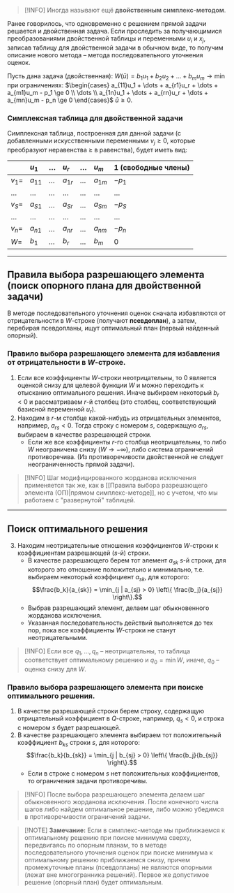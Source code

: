 
> [!INFO] Иногда называют ещё **двойственным симплекс-методом**.

Ранее говорилось, что одновременно с решением прямой задачи решается и двойственная задача. Если проследить за получающимися преобразованиями двойственной таблицы и переменными $u_i$ и $x_j$, записав таблицу для двойственной задачи в обычном виде, то получим описание нового метода – метода последовательного уточнения оценок.

Пусть дана задача (двойственная):
$W(\bar{u}) = b_1 u_1 + b_2 u_2 + \dots + b_m u_m \rightarrow \min$
при ограничениях:
$\begin{cases} a_{11}u_1 + \dots + a_{r1}u_r + \dots + a_{m1}u_m - p_1 \ge 0 \\ \dots \\ a_{1n}u_1 + \dots + a_{rn}u_r + \dots + a_{mn}u_m - p_n \ge 0 \end{cases}$
$\bar{u} \ge 0$.

### Симплексная таблица для двойственной задачи

Симплексная таблица, построенная для данной задачи (с добавленными искусственными переменными $v_j \ge 0$, которые преобразуют неравенства $\ge$ в равенства), будет иметь вид:

| | $u_1$ | $\dots$ | $u_r$ | $\dots$ | $u_m$ | $1$ (свободные члены) |
| :------- | :----- | :------ | :----- | :------ | :----- | :-------------------- |
| $v_1 =$  | $a_{11}$ | $\dots$ | $a_{1r}$ | $\dots$ | $a_{1m}$ | $-p_1$                |
| $\dots$  | $\dots$  | $\dots$ | $\dots$  | $\dots$ | $\dots$  | $\dots$               |
| $v_S =$  | $a_{S1}$ | $\dots$ | $a_{Sr}$ | $\dots$ | $a_{Sm}$ | $-p_S$                |
| $\dots$  | $\dots$  | $\dots$ | $\dots$  | $\dots$ | $\dots$  | $\dots$               |
| $v_n =$  | $a_{n1}$ | $\dots$ | $a_{nr}$ | $\dots$ | $a_{nm}$ | $-p_n$                |
| $W =$    | $b_1$    | $\dots$ | $b_r$    | $\dots$ | $b_m$    | $0$                   |

---

## Правила выбора разрешающего элемента (поиск опорного плана для двойственной задачи)

В методе последовательного уточнения оценок сначала избавляются от отрицательности в $W$-строке (получают **псевдоплан**), а затем, перебирая псевдопланы, ищут оптимальный план (первый найденный опорный).

### Правило выбора разрешающего элемента для избавления от отрицательности в $W$-строке.

1.  Если все коэффициенты $W$-строки неотрицательны, то $0$ является оценкой снизу для целевой функции $W$ и можно переходить к отысканию оптимального решения. Иначе выбираем некоторый $b_r < 0$ и рассматриваем $r$-й столбец (это столбец, соответствующий базисной переменной $u_r$).
2.  Находим в $r$-м столбце какой-нибудь из отрицательных элементов, например, $a_{rs} < 0$. Тогда строку с номером $s$, содержащую $a_{rs}$, выбираем в качестве разрешающей строки.
    *   Если же все коэффициенты $r$-го столбца неотрицательны, то либо $W$ неограничена снизу ($W \rightarrow -\infty$), либо система ограничений противоречива. (Из противоречивости двойственной не следует неограниченность прямой задачи).

> [!INFO] Шаг модифицированного жорданова исключения применяется так же, как в [[Правила выбора разрешающего элемента (ОП)|прямом симплекс-методе]], но с учетом, что мы работаем с "развернутой" таблицей.

---

## Поиск оптимального решения

3.  Находим неотрицательные отношения коэффициентов $W$-строки к коэффициентам разрешающей ($s$-й) строки.
    *   В качестве разрешающего берем тот элемент $a_{sk}$ $s$-й строки, для которого это отношение положительно и минимально, т.е. выбираем некоторый коэффициент $a_{sk}$, для которого:
        $$\frac{b_k}{a_{sk}} = \min_{j | a_{sj} > 0} \left\{ \frac{b_j}{a_{sj}} \right\}.$$
    *   Выбрав разрешающий элемент, делаем шаг обыкновенного жорданова исключения.
    *   Указанная последовательность действий выполняется до тех пор, пока все коэффициенты $W$-строки не станут неотрицательными.

> [!INFO] Если все $q_1, \dots, q_n$ – неотрицательны, то таблица соответствует оптимальному решению и $q_0 = \min W$, иначе, $q_0$ – оценка снизу для $W$.

### Правило выбора разрешающего элемента при поиске оптимального решения.

1.  В качестве разрешающей строки берем строку, содержащую отрицательный коэффициент в $Q$-строке, например, $q_s < 0$, и строка с номером $s$ будет разрешающей.
2.  В качестве разрешающего элемента выбираем тот положительный коэффициент $b_{ks}$ строки $s$, для которого:
    $$\frac{b_k}{b_{sk}} = \min_{j | b_{sj} > 0} \left\{ \frac{b_j}{b_{sj}} \right\}.$$
    *   Если в строке с номером $s$ нет положительных коэффициентов, то ограничения задачи противоречивы.

> [!INFO] После выбора разрешающего элемента делаем шаг обыкновенного жорданова исключения. После конечного числа шагов либо найдем оптимальное решение, либо можно убедимся в противоречивости ограничений задачи.

> [!NOTE] **Замечание:** Если в симплекс-методе мы приближаемся к оптимальному решению при поиске минимума сверху, передвигаясь по опорным планам, то в методе последовательного уточнения оценок при поиске минимума к оптимальному решению приближаемся снизу, причем промежуточные планы (псевдопланы) не являются опорными (лежат вне многогранника решений). Первое же допустимое решение (опорный план) будет оптимальным.

